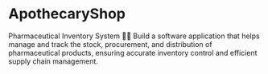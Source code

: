 # ApothecaryShop
Pharmaceutical Inventory System 🧑‍⚕️ Build a software application that helps manage and track the stock, procurement, and distribution of pharmaceutical products, ensuring accurate inventory control and efficient supply chain management.
